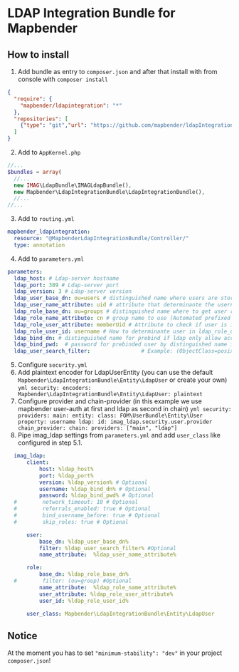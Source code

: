 # LDAP Integration Bundle for Mapbender


## How to install

1. Add bundle as entry to `composer.json` and after that install with from console with `composer install`

  ```json
  {
    "require": {
      "mapbender/ldapintegration": "*"
    },
    "repositories": [
      {"type": "git","url": "https://github.com/mapbender/ldapIntegrationBundle.git"}
    ]
  }
  
  ```

2. Add to `AppKernel.php`

  ```php
  //...
  $bundles = array(
    //...
    new IMAG\LdapBundle\IMAGLdapBundle(),
    new Mapbender\LdapIntegrationBundle\LdapIntegrationBundle(),
    //...
  //...
  
  ```
3. Add to `routing.yml`
  ```yml
  mapbender_ldapintegration:
    resource: "@MapbenderLdapIntegrationBundle/Controller/"
    type: annotation
  ```
4. Add to `parameters.yml`
  ```yml
  parameters:
    ldap_host: # Ldap-server hostname
    ldap_port: 389 # Ldap-server port 
    ldap_version: 3 # Ldap-server version 
    ldap_user_base_dn: ou=users # distinguished name where users are stored
    ldap_user_name_attribute: uid # attribute that determinante the username (login-name)
    ldap_role_base_dn: ou=groups # distinguished name where to get user roles
    ldap_role_name_attribute: cn # group name to use (Automated prefixed with "ROLE_" and slugified)
    ldap_role_user_attribute: memberUid # Attribute to check if user is in group
    ldap_role_user_id: username # How to determinante user in ldap_role_user_attribute. With username OR dn (distinguished name)!
    ldap_bind_dn: # distinguished name for prebind if ldap only allow access for binded request
    ldap_bind_pwd:  # password for prebinded user by distinguished name if ldap only allow access for binded request
    ldap_user_search_filter:                # Example: (ObjectClass=posixAccount) # if you want to filter users from ldap
  ```
  
5. Configure `security.yml`
  1. Add plaintext encoder for LdapUserEntity (you can use the default `Mapbender\LdapIntegrationBundle\Entity\LdapUser` or create your own)
    ```yml
    security:
      encoders:
        Mapbender\LdapIntegrationBundle\Entity\LdapUser: plaintext
    ```
  2. Configure provider and chain-provider (in this example we use mapbender user-auth at first and ldap as second in chain)
    ```yml
    security:
      providers:
        main:
          entity:
            class: FOM\UserBundle\Entity\User
            property: username
        ldap:
          id: imag_ldap.security.user.provider
        chain_provider:
            chain:
                providers: ["main", "ldap"]
    ```
  3. Pipe imag_ldap settings from `parameters.yml` and add `user_class` like configured in step 5.1.
  
  ```yml
    imag_ldap:
        client:
            host: %ldap_host%
            port: %ldap_port%
            version: %ldap_version% # Optional
            username: %ldap_bind_dn% # Optional
            password: %ldap_bind_pwd% # Optional
    #        network_timeout: 10 # Optional
    #        referrals_enabled: true # Optional
    #        bind_username_before: true # Optional
    #        skip_roles: true # Optional

        user:
            base_dn: %ldap_user_base_dn%
            filter: %ldap_user_search_filter% #Optional
            name_attribute:  %ldap_user_name_attribute%

        role:
            base_dn: %ldap_role_base_dn%
    #        filter: (ou=group) #Optional
            name_attribute:  %ldap_role_name_attribute%
            user_attribute: %ldap_role_user_attribute%
            user_id: %ldap_role_user_id%

        user_class: Mapbender\LdapIntegrationBundle\Entity\LdapUser
```
    
## Notice

At the moment you has to set `"minimum-stability": "dev"` in your project `composer.json`!
